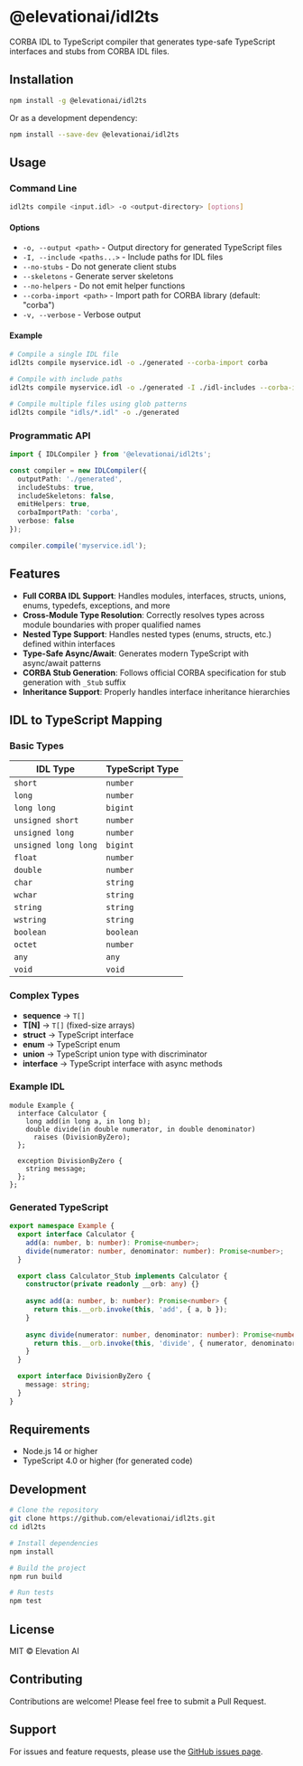 # @elevationai/idl2ts

CORBA IDL to TypeScript compiler that generates type-safe TypeScript interfaces and stubs from CORBA IDL files.

## Installation

```bash
npm install -g @elevationai/idl2ts
```

Or as a development dependency:

```bash
npm install --save-dev @elevationai/idl2ts
```

## Usage

### Command Line

```bash
idl2ts compile <input.idl> -o <output-directory> [options]
```

#### Options

- `-o, --output <path>` - Output directory for generated TypeScript files
- `-I, --include <paths...>` - Include paths for IDL files
- `--no-stubs` - Do not generate client stubs
- `--skeletons` - Generate server skeletons
- `--no-helpers` - Do not emit helper functions
- `--corba-import <path>` - Import path for CORBA library (default: "corba")
- `-v, --verbose` - Verbose output

#### Example

```bash
# Compile a single IDL file
idl2ts compile myservice.idl -o ./generated --corba-import corba

# Compile with include paths
idl2ts compile myservice.idl -o ./generated -I ./idl-includes --corba-import @myorg/corba

# Compile multiple files using glob patterns
idl2ts compile "idls/*.idl" -o ./generated
```

### Programmatic API

```typescript
import { IDLCompiler } from '@elevationai/idl2ts';

const compiler = new IDLCompiler({
  outputPath: './generated',
  includeStubs: true,
  includeSkeletons: false,
  emitHelpers: true,
  corbaImportPath: 'corba',
  verbose: false
});

compiler.compile('myservice.idl');
```

## Features

- **Full CORBA IDL Support**: Handles modules, interfaces, structs, unions, enums, typedefs, exceptions, and more
- **Cross-Module Type Resolution**: Correctly resolves types across module boundaries with proper qualified names
- **Nested Type Support**: Handles nested types (enums, structs, etc.) defined within interfaces
- **Type-Safe Async/Await**: Generates modern TypeScript with async/await patterns
- **CORBA Stub Generation**: Follows official CORBA specification for stub generation with `_Stub` suffix
- **Inheritance Support**: Properly handles interface inheritance hierarchies

## IDL to TypeScript Mapping

### Basic Types

| IDL Type | TypeScript Type |
|----------|----------------|
| `short` | `number` |
| `long` | `number` |
| `long long` | `bigint` |
| `unsigned short` | `number` |
| `unsigned long` | `number` |
| `unsigned long long` | `bigint` |
| `float` | `number` |
| `double` | `number` |
| `char` | `string` |
| `wchar` | `string` |
| `string` | `string` |
| `wstring` | `string` |
| `boolean` | `boolean` |
| `octet` | `number` |
| `any` | `any` |
| `void` | `void` |

### Complex Types

- **sequence<T>** → `T[]`
- **T[N]** → `T[]` (fixed-size arrays)
- **struct** → TypeScript interface
- **enum** → TypeScript enum
- **union** → TypeScript union type with discriminator
- **interface** → TypeScript interface with async methods

### Example IDL

```idl
module Example {
  interface Calculator {
    long add(in long a, in long b);
    double divide(in double numerator, in double denominator) 
      raises (DivisionByZero);
  };
  
  exception DivisionByZero {
    string message;
  };
};
```

### Generated TypeScript

```typescript
export namespace Example {
  export interface Calculator {
    add(a: number, b: number): Promise<number>;
    divide(numerator: number, denominator: number): Promise<number>;
  }

  export class Calculator_Stub implements Calculator {
    constructor(private readonly __orb: any) {}
    
    async add(a: number, b: number): Promise<number> {
      return this.__orb.invoke(this, 'add', { a, b });
    }
    
    async divide(numerator: number, denominator: number): Promise<number> {
      return this.__orb.invoke(this, 'divide', { numerator, denominator });
    }
  }

  export interface DivisionByZero {
    message: string;
  }
}
```

## Requirements

- Node.js 14 or higher
- TypeScript 4.0 or higher (for generated code)

## Development

```bash
# Clone the repository
git clone https://github.com/elevationai/idl2ts.git
cd idl2ts

# Install dependencies
npm install

# Build the project
npm run build

# Run tests
npm test
```

## License

MIT © Elevation AI

## Contributing

Contributions are welcome! Please feel free to submit a Pull Request.

## Support

For issues and feature requests, please use the [GitHub issues page](https://github.com/elevationai/idl2ts/issues).